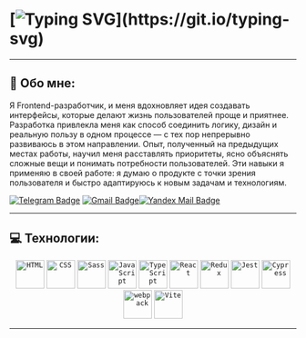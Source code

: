 # [![Typing SVG](https://readme-typing-svg.demolab.com?font=Oswald&weight=500&size=32&duration=3000&pause=1000&color=F79F0E&repeat=false&width=435&lines=Привет,%20меня%20зовут%20Роман!)](https://git.io/typing-svg)

---

## 👨 Обо мне:

Я Frontend-разработчик, и меня вдохновляет идея создавать интерфейсы, которые делают жизнь пользователей проще и приятнее.
Разработка привлекла меня как способ соединить логику, дизайн и реальную пользу в одном процессе — с тех пор непрерывно развиваюсь в этом направлении.
Опыт, полученный на предыдущих местах работы, научил меня расставлять приоритеты, ясно объяснять сложные вещи и понимать потребности пользователей. Эти навыки я применяю в своей работе: я думаю о продукте с точки зрения пользователя и быстро адаптируюсь к новым задачам и технологиям.

[![Telegram Badge](https://img.shields.io/badge/Telegram-@cronictix-blue?style=for-the-badge&logo=telegram)](https://t.me/yourusername) [![Gmail Badge](https://img.shields.io/badge/Gmail-romanstarshinovdev%40gmail.com-red?style=for-the-badge&logo=gmail&logoColor=white)](https://mail.google.com/mail/?view=cm&to=romanstarshinovdev@gmail.com)[![Yandex Mail Badge](https://img.shields.io/badge/Yandex-padoshvars@yandex.ru-yellow?style=for-the-badge&logo=yandex&logoColor=black)](https://mail.yandex.ru/compose?to=padoshvars@yandex.ru)

 ---

 ## 💻 Технологии:
<div align="center">
	<code><img width="50" src="https://raw.githubusercontent.com/marwin1991/profile-technology-icons/refs/heads/main/icons/html.png" alt="HTML" title="HTML"/></code>
	<code><img width="50" src="https://raw.githubusercontent.com/marwin1991/profile-technology-icons/refs/heads/main/icons/css.png" alt="CSS" title="CSS"/></code>
	<code><img width="50" src="https://raw.githubusercontent.com/marwin1991/profile-technology-icons/refs/heads/main/icons/sass.png" alt="Sass" title="Sass"/></code>
	<code><img width="50" src="https://raw.githubusercontent.com/marwin1991/profile-technology-icons/refs/heads/main/icons/javascript.png" alt="JavaScript" title="JavaScript"/></code>
	<code><img width="50" src="https://raw.githubusercontent.com/marwin1991/profile-technology-icons/refs/heads/main/icons/typescript.png" alt="TypeScript" title="TypeScript"/></code>
	<code><img width="50" src="https://raw.githubusercontent.com/marwin1991/profile-technology-icons/refs/heads/main/icons/react.png" alt="React" title="React"/></code>
	<code><img width="50" src="https://raw.githubusercontent.com/marwin1991/profile-technology-icons/refs/heads/main/icons/redux.png" alt="Redux" title="Redux"/></code>
	<code><img width="50" src="https://raw.githubusercontent.com/marwin1991/profile-technology-icons/refs/heads/main/icons/jest.png" alt="Jest" title="Jest"/></code>
	<code><img width="50" src="https://raw.githubusercontent.com/marwin1991/profile-technology-icons/refs/heads/main/icons/cypress.png" alt="Cypress" title="Cypress"/></code>
	<code><img width="50" src="https://raw.githubusercontent.com/marwin1991/profile-technology-icons/refs/heads/main/icons/webpack.png" alt="webpack" title="webpack"/></code>
	<code><img width="50" src="https://raw.githubusercontent.com/marwin1991/profile-technology-icons/refs/heads/main/icons/vite.png" alt="Vite" title="Vite"/></code>
</div>

---




